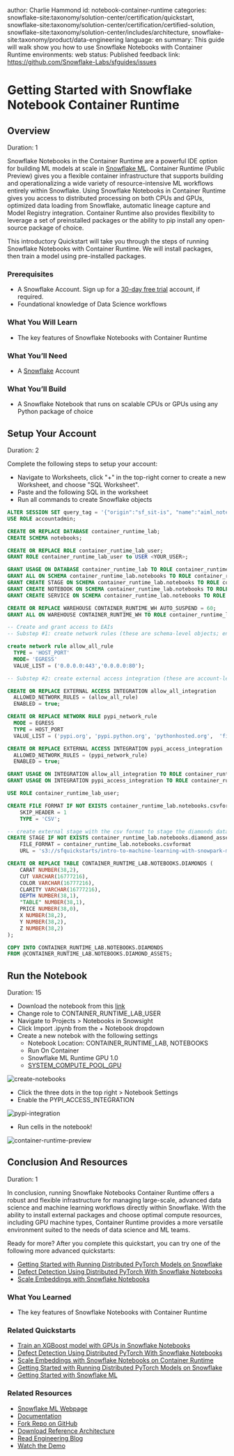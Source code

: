 author: Charlie Hammond
id: notebook-container-runtime
categories: snowflake-site:taxonomy/solution-center/certification/quickstart, snowflake-site:taxonomy/solution-center/certification/certified-solution, snowflake-site:taxonomy/solution-center/includes/architecture, snowflake-site:taxonomy/product/data-engineering
language: en
summary: This guide will walk show you how to use Snowflake Notebooks with Container Runtime
environments: web
status: Published 
feedback link: https://github.com/Snowflake-Labs/sfguides/issues

# Getting Started with Snowflake Notebook Container Runtime
<!-- ------------------------ -->
## Overview 
Duration: 1

Snowflake Notebooks in the Container Runtime are a powerful IDE option for building ML models at scale in [Snowflake ML](https://www.snowflake.com/en/data-cloud/snowflake-ml/). Container Runtime (Public Preview) gives you a flexible container infrastructure that supports building and operationalizing a wide variety of resource-intensive ML workflows entirely within Snowflake. Using Snowflake Notebooks in Container Runtime gives you access to distributed processing on both CPUs and GPUs, optimized data loading from Snowflake, automatic lineage capture and Model Registry integration. Container Runtime also provides flexibility to leverage a set of preinstalled packages or the ability to pip install any open-source package of choice.  

This introductory Quickstart will take you through the steps of running Snowflake Notebooks with Container Runtime. We will install packages, then train a model using pre-installed packages. 

### Prerequisites
- A Snowflake Account. Sign up for a [30-day free trial](notebook-container-runtim) account, if required.
- Foundational knowledge of Data Science workflows

### What You Will Learn 
- The key features of Snowflake Notebooks with Container Runtime

### What You’ll Need 
- A [Snowflake](https://app.snowflake.com/) Account

### What You’ll Build 
- A Snowflake Notebook that runs on scalable CPUs or GPUs using any Python package of choice

<!-- ------------------------ -->
## Setup Your Account
Duration: 2

Complete the following steps to setup your account:
- Navigate to Worksheets, click "+" in the top-right corner to create a new Worksheet, and choose "SQL Worksheet".
- Paste and the following SQL in the worksheet 
- Run all commands to create Snowflake objects

```sql
ALTER SESSION SET query_tag = '{"origin":"sf_sit-is", "name":"aiml_notebooks_container_runtime", "version":{"major":1, "minor":0}, "attributes":{"is_quickstart":1, "source":"sql"}}';
USE ROLE accountadmin;

CREATE OR REPLACE DATABASE container_runtime_lab;
CREATE SCHEMA notebooks;

CREATE OR REPLACE ROLE container_runtime_lab_user;
GRANT ROLE container_runtime_lab_user to USER <YOUR_USER>;

GRANT USAGE ON DATABASE container_runtime_lab TO ROLE container_runtime_lab_user;
GRANT ALL ON SCHEMA container_runtime_lab.notebooks TO ROLE container_runtime_lab_user;
GRANT CREATE STAGE ON SCHEMA container_runtime_lab.notebooks TO ROLE container_runtime_lab_user;
GRANT CREATE NOTEBOOK ON SCHEMA container_runtime_lab.notebooks TO ROLE container_runtime_lab_user;
GRANT CREATE SERVICE ON SCHEMA container_runtime_lab.notebooks TO ROLE container_runtime_lab_user;

CREATE OR REPLACE WAREHOUSE CONTAINER_RUNTIME_WH AUTO_SUSPEND = 60;
GRANT ALL ON WAREHOUSE CONTAINER_RUNTIME_WH TO ROLE container_runtime_lab_user;

-- Create and grant access to EAIs
-- Substep #1: create network rules (these are schema-level objects; end users do not need direct access to the network rules)

create network rule allow_all_rule
  TYPE = 'HOST_PORT'
  MODE= 'EGRESS'
  VALUE_LIST = ('0.0.0.0:443','0.0.0.0:80');

-- Substep #2: create external access integration (these are account-level objects; end users need access to this to access the public internet with endpoints defined in network rules)

CREATE OR REPLACE EXTERNAL ACCESS INTEGRATION allow_all_integration
  ALLOWED_NETWORK_RULES = (allow_all_rule)
  ENABLED = true;

CREATE OR REPLACE NETWORK RULE pypi_network_rule
  MODE = EGRESS
  TYPE = HOST_PORT
  VALUE_LIST = ('pypi.org', 'pypi.python.org', 'pythonhosted.org',  'files.pythonhosted.org');

CREATE OR REPLACE EXTERNAL ACCESS INTEGRATION pypi_access_integration
  ALLOWED_NETWORK_RULES = (pypi_network_rule)
  ENABLED = true;

GRANT USAGE ON INTEGRATION allow_all_integration TO ROLE container_runtime_lab_user;
GRANT USAGE ON INTEGRATION pypi_access_integration TO ROLE container_runtime_lab_user;

USE ROLE container_runtime_lab_user;

CREATE FILE FORMAT IF NOT EXISTS container_runtime_lab.notebooks.csvformat 
    SKIP_HEADER = 1 
    TYPE = 'CSV';

-- create external stage with the csv format to stage the diamonds dataset
CREATE STAGE IF NOT EXISTS container_runtime_lab.notebooks.diamond_assets 
    FILE_FORMAT = container_runtime_lab.notebooks.csvformat 
    URL = 's3://sfquickstarts/intro-to-machine-learning-with-snowpark-ml-for-python/diamonds.csv';

CREATE OR REPLACE TABLE CONTAINER_RUNTIME_LAB.NOTEBOOKS.DIAMONDS (
	CARAT NUMBER(38,2),
	CUT VARCHAR(16777216),
	COLOR VARCHAR(16777216),
	CLARITY VARCHAR(16777216),
	DEPTH NUMBER(38,1),
	"TABLE" NUMBER(38,1),
	PRICE NUMBER(38,0),
	X NUMBER(38,2),
	Y NUMBER(38,2),
	Z NUMBER(38,2)
);

COPY INTO CONTAINER_RUNTIME_LAB.NOTEBOOKS.DIAMONDS
FROM @CONTAINER_RUNTIME_LAB.NOTEBOOKS.DIAMOND_ASSETS;

```

<!-- ------------------------ -->
## Run the Notebook
Duration: 15

- Download the notebook from this [link](https://github.com/Snowflake-Labs/sfguide-getting-started-with-snowflake-notebook-container-runtime/blob/main/notebooks/0_start_here.ipynb)
- Change role to CONTAINER_RUNTIME_LAB_USER
- Navigate to Projects > Notebooks in Snowsight
- Click Import .ipynb from the + Notebook dropdown
- Create a new notebok with the following settings
  - Notebook Location: CONTAINER_RUNTIME_LAB, NOTEBOOKS
  - Run On Container
  - Snowflake ML Runtime GPU 1.0
  - [SYSTEM_COMPUTE_POOL_GPU](https://docs.snowflake.com/en/developer-guide/snowpark-container-services/working-with-compute-pool#default-compute-pools-for-notebooks)

![create-notebooks](assets/import-container-notebook.png)

- Click the three dots in the top right > Notebook Settings
- Enable the PYPI_ACCESS_INTEGRATION

![pypi-integration](assets/pypi_access.png)

- Run cells in the notebook!

![container-runtime-preview](assets/container_runtime_overview.png)

<!-- ------------------------ -->
## Conclusion And Resources
Duration: 1

In conclusion, running Snowflake Notebooks Container Runtime offers a robust and flexible infrastructure for managing large-scale, advanced data science and machine learning workflows directly within Snowflake. With the ability to install external packages and choose optimal compute resources, including GPU machine types, Container Runtime provides a more versatile environment suited to the needs of data science and ML teams. 

Ready for more? After you complete this quickstart, you can try one of the following more advanced quickstarts: 
  - [Getting Started with Running Distributed PyTorch Models on Snowflake](https://quickstarts.snowflake.com/guide/getting-started-with-running-distributed-pytorch-models-on-snowflake/)
  - [Defect Detection Using Distributed PyTorch With Snowflake Notebooks](https://quickstarts.snowflake.com/guide/defect_detection_using_distributed_pyTorch_with_snowflake_notebooks/)
  - [Scale Embeddings with Snowflake Notebooks](https://quickstarts.snowflake.com/guide/scale-embeddings-with-snowflake-notebooks-on-container-runtime/index.html?index=..%2F..index#0)


### What You Learned
- The key features of Snowflake Notebooks with Container Runtime

### Related Quickstarts
- [Train an XGBoost model with GPUs in Snowflake Notebooks](https://quickstarts.snowflake.com/guide/train-an-xgboost-model-with-gpus-using-snowflake-notebooks/index.html#0)
- [Defect Detection Using Distributed PyTorch With Snowflake Notebooks](https://quickstarts.snowflake.com/guide/defect_detection_using_distributed_pyTorch_with_snowflake_notebooks)
- [Scale Embeddings with Snowflake Notebooks on Container Runtime](https://quickstarts.snowflake.com/guide/scale-embeddings-with-snowflake-notebooks-on-container-runtime)
- [Getting Started with Running Distributed PyTorch Models on Snowflake](https://quickstarts.snowflake.com/guide/getting-started-with-running-distributed-pytorch-models-on-snowflake/)
- [Getting Started with Snowflake ML](https://quickstarts.snowflake.com/guide/intro_to_machine_learning_with_snowpark_ml_for_python/#0)

### Related Resources
- [Snowflake ML Webpage](https://www.snowflake.com/en/data-cloud/snowflake-ml/)
- [Documentation](https://docs.snowflake.com/LIMITEDACCESS/snowsight-notebooks/ui-snowsight-notebooks-runtime)
- [Fork Repo on GitHub](https://github.com/Snowflake-Labs/sfguide-getting-started-with-snowflake-notebook-container-runtime/blob/main/notebooks/0_start_here.ipynb?_fsi=EwgOAmF4&_fsi=EwgOAmF4)
- [Download Reference Architecture](https://drive.google.com/file/d/1GA_pt6Pdy76tWkxyPFKL2xH_YG3v5ZRM/view?usp=sharing)
- [Read Engineering Blog](https://www.snowflake.com/en/engineering-blog/machine-learning-container-runtime/)
- [Watch the Demo](https://youtu.be/zsMaLixJZpg?list=TLGGy3VbETdGc6wyNDA5MjAyNQ)
